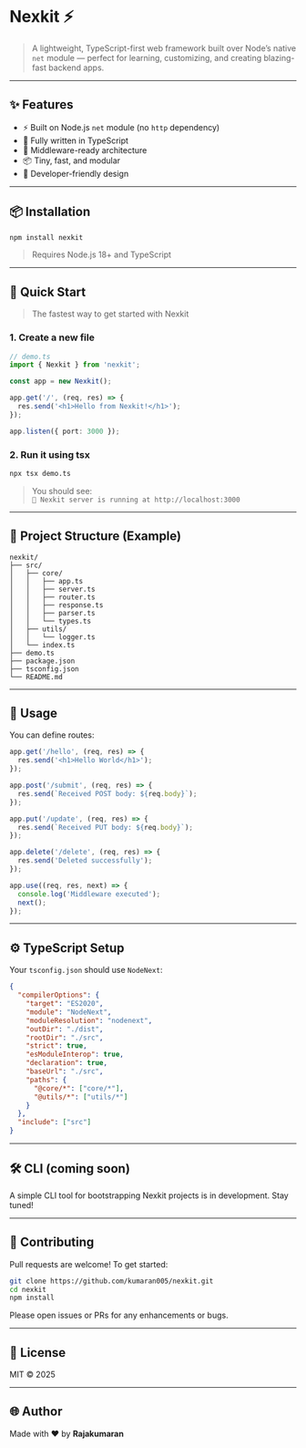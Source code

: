 # Nexkit ⚡️

> A lightweight, TypeScript-first web framework built over Node’s native `net` module — perfect for learning, customizing, and creating blazing-fast backend apps.

---

## ✨ Features

- ⚡ Built on Node.js `net` module (no `http` dependency)
- 💎 Fully written in TypeScript
- 🧩 Middleware-ready architecture
- 📦 Tiny, fast, and modular
- 🎯 Developer-friendly design

---

## 📦 Installation

```bash
npm install nexkit
```

> Requires Node.js 18+ and TypeScript

---

## 🧪 Quick Start

> The fastest way to get started with Nexkit

### 1. Create a new file

```ts
// demo.ts
import { Nexkit } from 'nexkit';

const app = new Nexkit();

app.get('/', (req, res) => {
  res.send('<h1>Hello from Nexkit!</h1>');
});

app.listen({ port: 3000 });
```

### 2. Run it using tsx

```bash
npx tsx demo.ts
```

> You should see:  
> `🚀 Nexkit server is running at http://localhost:3000`

---

## 📁 Project Structure (Example)

```
nexkit/
├── src/
│   ├── core/
│   │   ├── app.ts
│   │   ├── server.ts
│   │   ├── router.ts
│   │   ├── response.ts
│   │   ├── parser.ts
│   │   └── types.ts
│   ├── utils/
│   │   └── logger.ts
│   └── index.ts
├── demo.ts
├── package.json
├── tsconfig.json
└── README.md
```

---

## 🔧 Usage

You can define routes:

```ts
app.get('/hello', (req, res) => {
  res.send('<h1>Hello World</h1>');
});

app.post('/submit', (req, res) => {
  res.send(`Received POST body: ${req.body}`);
});

app.put('/update', (req, res) => {
  res.send(`Received PUT body: ${req.body}`);
});

app.delete('/delete', (req, res) => {
  res.send('Deleted successfully');
});

app.use((req, res, next) => {
  console.log('Middleware executed');
  next();
});
```

---

## ⚙️ TypeScript Setup

Your `tsconfig.json` should use `NodeNext`:

```json
{
  "compilerOptions": {
    "target": "ES2020",
    "module": "NodeNext",
    "moduleResolution": "nodenext",
    "outDir": "./dist",
    "rootDir": "./src",
    "strict": true,
    "esModuleInterop": true,
    "declaration": true,
    "baseUrl": "./src",
    "paths": {
      "@core/*": ["core/*"],
      "@utils/*": ["utils/*"]
    }
  },
  "include": ["src"]
}
```

---

## 🛠 CLI (coming soon)

A simple CLI tool for bootstrapping Nexkit projects is in development. Stay tuned!

---

## 🤝 Contributing

Pull requests are welcome! To get started:

```bash
git clone https://github.com/kumaran005/nexkit.git
cd nexkit
npm install
```

Please open issues or PRs for any enhancements or bugs.

---

## 📃 License

MIT © 2025

---

## 🌐 Author

Made with ❤️ by **Rajakumaran**

